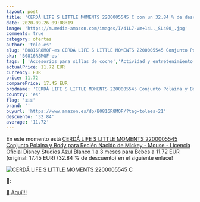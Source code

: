 ```yaml
---
layout: post
title: 'CERDÁ LIFE S LITTLE MOMENTS 2200005545 C con un 32.84 % de descuento'
date: 2020-09-26 09:08:19
image: 'https://m.media-amazon.com/images/I/41L7-Vm+14L._SL400_.jpg'
comments: true
category: ofertas
author: 'tole.es'
slug: 'B0816R8MQF-es CERDÁ LIFE S LITTLE MOMENTS 2200005545 Conjunto Polaina y...'
sku: 'B0816R8MQF-es'
tags: [ 'Accesorios para sillas de coche','Actividad y entretenimiento','Andadores','Bebé','Espejos para asientos traseros','Higiene y cuidado','Sillas de coche y accesorios','Toallitas húmedas para bebé','Toallitas y accesorios para bebé','bebés', ]
actualPrice: 11.72 EUR
currency: EUR
price: 11.72
comparePrice: 17.45 EUR
prodname: 'CERDÁ LIFE S LITTLE MOMENTS 2200005545 Conjunto Polaina y Body para Recién Nacido de Mickey - Mouse - Licencia Oficial Disney Studios  Azul  Blanco  1 a 3 meses para Bebés'
country: 'es'
flag: '🇪🇸'
brand: ''
buyurl: 'https://www.amazon.es/dp/B0816R8MQF/?tag=tolees-21'
descuento: '32.84'
average: '11.72'
---
```


En este momento está [CERDÁ LIFE S LITTLE MOMENTS 2200005545 Conjunto Polaina y Body para Recién Nacido de Mickey - Mouse - Licencia Oficial Disney Studios  Azul  Blanco  1 a 3 meses para Bebés](https://www.amazon.es/dp/B0816R8MQF/?tag=tolees-21) a 11.72 EUR (original: 17.45 EUR) (32.84 %  de descuento) en el siguiente enlace!

[![CERDÁ LIFE S LITTLE MOMENTS 2200005545 C](https://m.media-amazon.com/images/I/41L7-Vm+14L._SL400_.jpg)](https://www.amazon.es/dp/B0816R8MQF/?tag=tolees-21)

🔎:


[🛒 Aquí!!!](https://www.amazon.es/dp/B0816R8MQF/?tag=tolees-21)
